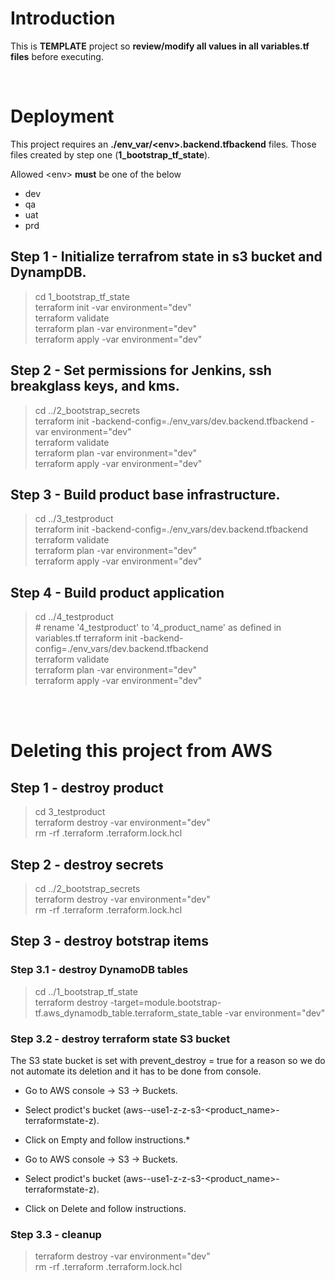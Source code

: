 # Introduction 
This is **TEMPLATE** project so **review/modify all values in all variables.tf files** before executing.

<br>

# Deployment
This project requires an **./env_var/\<env\>.backend.tfbackend** files. Those files created by step one (**1_bootstrap_tf_state**).

Allowed \<env\> **must** be one of the below
* dev
* qa
* uat
* prd

## Step 1 - Initialize terrafrom state in s3 bucket and DynampDB.

>   cd 1_bootstrap_tf_state<br>
>   terraform init -var environment="dev"<br>
>   terraform validate<br>
>   terraform plan -var environment="dev"<br>
>   terraform apply -var environment="dev"<br>

## Step 2 - Set permissions for Jenkins, ssh breakglass keys, and kms.

>   cd ../2_bootstrap_secrets<br>
>   terraform init -backend-config=./env_vars/dev.backend.tfbackend -var environment="dev"<br>
>   terraform validate<br>
>   terraform plan -var environment="dev"<br>
>   terraform apply -var environment="dev"<br>

## Step 3 - Build product base infrastructure.

>   cd ../3_testproduct<br>
>   terraform init -backend-config=./env_vars/dev.backend.tfbackend<br>
>   terraform validate<br>
>   terraform plan -var environment="dev"<br>
>   terraform apply -var environment="dev"<br>

## Step 4 - Build product application

>   cd ../4_testproduct<br> # rename '4_testproduct' to '4_product_name' as defined in variables.tf
>   terraform init -backend-config=./env_vars/dev.backend.tfbackend<br>
>   terraform validate<br>
>   terraform plan -var environment="dev"<br>
>   terraform apply -var environment="dev"<br>

 <br>
 <br>

# Deleting this project from AWS

## Step 1 - destroy product

>   cd 3_testproduct<br>
>   terraform destroy -var environment="dev"<br>
>   rm -rf .terraform .terraform.lock.hcl<br>

## Step 2 - destroy secrets

>   cd ../2_bootstrap_secrets<br>
>   terraform destroy -var environment="dev"<br>
>   rm -rf .terraform .terraform.lock.hcl<br>

## Step 3 - destroy botstrap items

### Step 3.1 - destroy DynamoDB tables

>   cd ../1_bootstrap_tf_state<br>
>   terraform destroy -target=module.bootstrap-tf.aws_dynamodb_table.terraform_state_table -var environment="dev"

### Step 3.2 - destroy terraform state S3 bucket

The S3 state bucket is set with prevent_destroy = true for a reason so we do not automate 
its deletion and it has to be done from console.

* Go to AWS console -> S3 -> Buckets.
* Select prodict's bucket (aws-<env>-use1-z-z-s3-<product_name>-terraformstate-z).
* Click on Empty and follow instructions.*

* Go to AWS console -> S3 -> Buckets.
* Select prodict's bucket (aws-<env>-use1-z-z-s3-<product_name>-terraformstate-z).
* Click on Delete and follow instructions.

### Step 3.3 - cleanup

>   terraform destroy -var environment="dev"<br>
>   rm -rf .terraform .terraform.lock.hcl<br>
